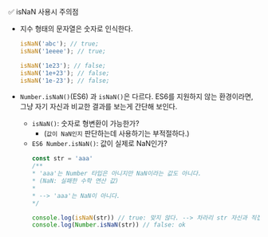 ✅ isNaN 사용시 주의점
* 지수 형태의 문자열은 숫자로 인식한다.
  ```javascript
  isNaN('abc'); // true;
  isNaN('1eeee'); // true;

  isNaN('1e23'); // false;
  isNaN('1e+23'); // false;
  isNaN('1e-23'); // false;
  ```

* `Number.isNaN()`(ES6) 과 `isNaN()`은 다르다. ES6를 지원하지 않는 환경이라면, 그냥 자기 자신과 비교한 결과를 보는게 간단해 보인다.
  * `isNaN()`: 숫자로 형변환이 가능한가?
    * (`값이 NaN인지` 판단하는데 사용하기는 부적절하다.)
  * `ES6 Number.isNaN()`: 값이 실제로 NaN인가?
    ```javascript
    const str = 'aaa'
    /**
    * 'aaa'는 Number 타입은 아니지만 NaN이라는 값도 아니다.
    * (NaN: 실패한 수학 연산 값)
    * 
    * --> 'aaa'는 NaN이 아니다.
    */

    console.log(isNaN(str)) // true: 맞지 않다. --> 차라리 str 자신과 직접 비교하는 것이 맞다.
    console.log(Number.isNaN(str)) // false: ok
    ```